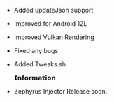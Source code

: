   - Added updateJson support   
  - Improved for Android 12L
  - Improved Vulkan Rendering
  - Fixed any bugs
  - Added Tweaks.sh

    𝗜𝗻𝗳𝗼𝗿𝗺𝗮𝘁𝗶𝗼𝗻
  - Zephyrus Injector Release soon.
